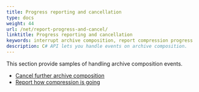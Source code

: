 ```yaml
---
title: Progress reporting and cancellation
type: docs
weight: 44
url: /net/report-progress-and-cancel/
linktitle: Progress reporting and cancellation
keywords: interrupt archive composition, report compression progress
description: C# API lets you handle events on archive composition.
---
```


This section provide samples of handling archive composition events.
<ul>
 <li><a href="../cancel-archive-creation/">Cancel further archive composition</a></li>
 <li><a href="../reporting-compression-progress/">Report how compression is going</a></li>
</p>